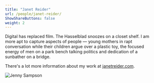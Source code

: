 ```yaml
---
title: "Janet Reider"
url: /people/janet-reider/
ShowShareButtons: false
weight: 2
---
```


Digital has replaced film. The Hasselblad snoozes on a closet shelf. I am more apt to capture aspects of people — young mothers in rapt conversation while their children argue over a plastic toy, the focused energy of men on a park bench talking politics and dedication of a sunbather on a bridge.

There's a lot more information about my work at [janetreider.com](https://jennyreider.com).

![Jenny Sampson](/images/janet/janet.jpg)

